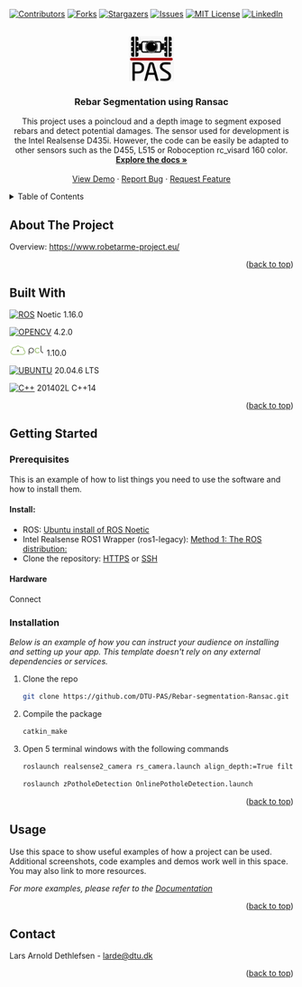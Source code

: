 <a id="readme-top"></a>

[![Contributors][contributors-shield]][contributors-url]
[![Forks][forks-shield]][forks-url]
[![Stargazers][stars-shield]][stars-url]
[![Issues][issues-shield]][issues-url]
[![MIT License][license-shield]][license-url]
[![LinkedIn][linkedin-shield]][linkedin-url]



<!-- PROJECT LOGO -->
<br />
<div align="center">
  <a href="https://github.com/DTU-PAS/">
    <img src="images/logo.png" alt="Logo" width="80" height="80">
  </a>

  <h3 align="center">Rebar Segmentation using Ransac</h3>

  <p align="center">
  This project uses a poincloud and a depth image to segment exposed rebars and detect potential damages. The sensor used for development is the Intel Realsense D435i. However, the code can be easily be adapted to other sensors such as the D455, L515 or Roboception rc_visard 160 color. 
    <br />
    <a href="https://github.com/DTU-PAS/Rebar-segmentation-Ransac"><strong>Explore the docs »</strong></a>
    <br />
    <br />
    <a href="https://github.com/DTU-PAS/Rebar-segmentation-Ransac">View Demo</a>
    ·
    <a href="https://github.com/DTU-PAS/Rebar-segmentation-Ransac/issues/new?labels=bug&template=bug-report---.md">Report Bug</a>
    ·
    <a href="https://github.com/DTU-PAS/Rebar-segmentation-Ransac/issues/new?labels=enhancement&template=feature-request---.md">Request Feature</a>
  </p>
</div>



<!-- TABLE OF CONTENTS -->
<details>
  <summary>Table of Contents</summary>
  <ol>
    <li>
      <a href="#about-the-project">About The Project</a>
      <ul>
        <li><a href="#built-with">Built With</a></li>
      </ul>
    </li>
    <li>
      <a href="#getting-started">Getting Started</a>
      <ul>
        <li><a href="#prerequisites">Prerequisites</a></li>
        <li><a href="#installation">Installation</a></li>
      </ul>
    </li>
    <li><a href="#usage">Usage</a></li>
    <li><a href="#contact">Contact</a></li>
  </ol>
</details>



<!-- ABOUT THE PROJECT -->
## About The Project

Overview: https://www.robetarme-project.eu/



<p align="right">(<a href="#readme-top">back to top</a>)</p>



## Built With

[![ROS][ROS]][ROS-url] 
Noetic 1.16.0

[![OPENCV][OPENCV]][OPENCV-url]
4.2.0

<p align=left><img src="images/pcl.png" height="20">
1.10.0
</p>

[![UBUNTU][UBUNTU]][UBUNTU-url]
20.04.6 LTS

[![C++][C++]][C++-url]
201402L C++14

<p align="right">(<a href="#readme-top">back to top</a>)</p>



<!-- GETTING STARTED -->
## Getting Started
### Prerequisites

This is an example of how to list things you need to use the software and how to install them.

#### Install: 
* ROS: [Ubuntu install of ROS Noetic](https://wiki.ros.org/noetic/Installation/Ubuntu)
* Intel Realsense ROS1 Wrapper (ros1-legacy): [Method 1: The ROS distribution:](https://github.com/IntelRealSense/realsense-ros/tree/ros1-legacy?tab=readme-ov-file#method-1-the-ros-distribution)
* Clone the repository: [HTTPS](https://github.com/DTU-PAS/Rebar-segmentation-Ransac.git) or [SSH](git@github.com:DTU-PAS/Rebar-segmentation-Ransac.git)

#### Hardware
Connect 

### Installation

_Below is an example of how you can instruct your audience on installing and setting up your app. This template doesn't rely on any external dependencies or services._

1. Clone the repo
   ```sh
   git clone https://github.com/DTU-PAS/Rebar-segmentation-Ransac.git
   ```
2. Compile the package
   ```sh
   catkin_make
   ```
3. Open 5 terminal windows with the following commands
   ```sh
   roslaunch realsense2_camera rs_camera.launch align_depth:=True filters:=pointcloud
   ```
   ```sh
   roslaunch zPotholeDetection OnlinePotholeDetection.launch
   ```


<p align="right">(<a href="#readme-top">back to top</a>)</p>



<!-- USAGE EXAMPLES -->
## Usage

Use this space to show useful examples of how a project can be used. Additional screenshots, code examples and demos work well in this space. You may also link to more resources.

_For more examples, please refer to the [Documentation](https://example.com)_

<p align="right">(<a href="#readme-top">back to top</a>)</p>


<!-- CONTACT -->
## Contact

Lars Arnold Dethlefsen - larde@dtu.dk

<p align="right">(<a href="#readme-top">back to top</a>)</p>


<!-- MARKDOWN LINKS & IMAGES -->
<!-- https://www.markdownguide.org/basic-syntax/#reference-style-links -->
[contributors-shield]: https://img.shields.io/github/contributors/othneildrew/Best-README-Template.svg?style=for-the-badge
[contributors-url]: https://github.com/DTU-PAS/Rebar-segmentation-Ransac/graphs/contributors
[forks-shield]: https://img.shields.io/github/forks/othneildrew/Best-README-Template.svg?style=for-the-badge
[forks-url]: https://github.com/DTU-PAS/Rebar-segmentation-Ransac/network/members
[stars-shield]: https://img.shields.io/github/stars/othneildrew/Best-README-Template.svg?style=for-the-badge
[stars-url]: https://github.com/DTU-PAS/Rebar-segmentation-Ransac/stargazers
[issues-shield]: https://img.shields.io/github/issues/othneildrew/Best-README-Template.svg?style=for-the-badge
[issues-url]: https://github.com/DTU-PAS/Rebar-segmentation-Ransac/issues
[license-shield]: https://img.shields.io/github/license/othneildrew/Best-README-Template.svg?style=for-the-badge
[license-url]: https://github.com/DTU-PAS/Rebar-segmentation-Ransac/blob/master/LICENSE.txt
[linkedin-shield]: https://img.shields.io/badge/-LinkedIn-black.svg?style=for-the-badge&logo=linkedin&colorB=555
[linkedin-url]: https://linkedin.com/in/othneildrew
[product-screenshot]: images/screenshot.png
[ROS]: https://img.shields.io/badge/ROS-22314E?style=for-the-badge&logo=ROS&logoColor=white
[ROS-url]: https://wiki.ros.org/noetic
[OPENCV]: https://img.shields.io/badge/OpenCV-27338e?style=for-the-badge&logo=OpenCV&logoColor=white
[OPENCV-url]: https://opencv.org/
[PCL-url]: https://pointclouds.org/
[UBUNTU]: https://img.shields.io/badge/Ubuntu-E95420?style=for-the-badge&logo=ubuntu&logoColor=white
[UBUNTU-url]: https://ubuntu.com/
[C++]: https://img.shields.io/badge/c++-%2300599C.svg?style=for-the-badge&logo=c%2B%2B&logoColor=white
[C++-url]: https://en.wikipedia.org/wiki/C%2B%2B